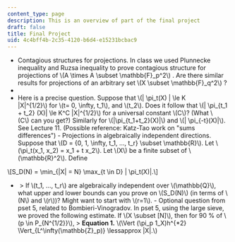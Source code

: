 ```yaml
---
content_type: page
description: This is an overview of part of the final project
draft: false
title: Final Project
uid: 4c4bff4b-2c35-4120-b6d4-e15231bcbac9
---
```

- Contagious structures for projections. In class we used Plunnecke inequality and Ruzsa inequality to prove contagious structure for projections of \\(A \times A \subset \mathbb{F}_p^2\\) . Are there similar results for projections of an arbitrary set \\(X \subset \mathbb{F}_q^2\\) ? 
-  
- Here is a precise question. Suppose that \\(| \pi_t(X) | \le K |X|^{1/2}\\) for \\(t= 0, \infty, t_1\\), and \\(t_2\\). Does it follow that \\(| \pi_{t_1 + t_2} (X)| \le K^C |X|^{1/2}\\) for a universal constant \\(C\\)? (What \\(C\\) can you get?) Similarly for \\(|\pi_{t_1+t_2}(X)|\\) and \\(| \pi_{-t}(X)|\\). See Lecture 11. (Possible reference: Katz-Tao work on "sums differences") - Projections in algebraically independent directions. Suppose that \\(D = {0, 1, \infty, t_1, …, t_r} \subset \mathbb{R}\\). Let \\(\pi_t(x_1, x_2) = x_1 + t x_2\\). Let \\(X\\) be a finite subset of \\(\mathbb{R}^2\\). Define 

\\[S_D(N) = \min_{|X| = N} \max_{t \in D} | \pi_t(X)|.\\]

-  > If \\(t_1, …, t_r\\) are algebraically independent over \\(\mathbb{Q}\\), what upper and lower bounds can you prove on \\(S_D(N)\\) (in terms of \\(N\\) and \\(r\\))? Might want to start with \\(r=1\\). - Optional question from pset 5, related to Bombieri-Vinogradov. In pset 5, using the large sieve, we proved the following estimate. If \\(X \subset [N]\\), then for 90 % of \\(p \in P_{N^{1/2}}\\), > **Equation 1.** \\(\Vert (\pi_p 1_X)h^{*2} \Vert_{L^\infty(\mathbb{Z}_p)} \lessapprox |X|.\\)